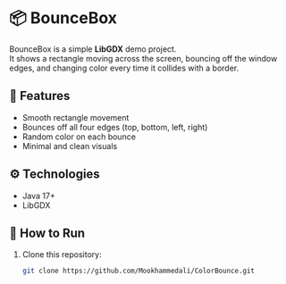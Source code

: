 # 📦 BounceBox

BounceBox is a simple **LibGDX** demo project.  
It shows a rectangle moving across the screen, bouncing off the window edges, and changing color every time it collides with a border.  

## 🎨 Features
- Smooth rectangle movement  
- Bounces off all four edges (top, bottom, left, right)  
- Random color on each bounce  
- Minimal and clean visuals  

## ⚙️ Technologies
- Java 17+  
- LibGDX  

## 🚀 How to Run
1. Clone this repository:
   ```bash
   git clone https://github.com/Mookhammedali/ColorBounce.git
